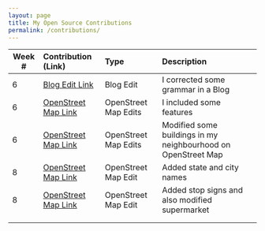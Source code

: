 ```yaml
---
layout: page
title: My Open Source Contributions
permalink: /contributions/
---
```


<!--
Type of the contribution should be "Wikipedia edit", "OpenStreet Map feature", "Project Documentation", "Project Code", "Blog Edit", etc.

The description should include a brief summary of what you did.

Replace the first row below with your contribution.

-->





| Week #       | Contribution (Link)  | Type  | Description |
|---|:---|:---|:---|
|  6   |   [Blog Edit Link](https://github.com/hunter-college-ossd-fall-2019/Aleks118-weekly/pull/1)   | Blog Edit  | I corrected some grammar in a Blog      |
|  6   | [OpenStreet Map Link](https://www.openstreetmap.org/changeset/74555921)    | OpenStreet Map Edits      | I included some features  |
|  6   |   [OpenStreet Map Link](https://www.openstreetmap.org/changeset/74555677)   |  OpenStreet Map Edits     | Modified some buildings in my neighbourhood on OpenStreet Map        |
|  8   |    [OpenStreet Map Link](https://www.openstreetmap.org/changeset/75127404)  |  OpenStreet Map Edit   |  Added state and city names    |
|   8  |    [OpenStreet Map Link](https://www.openstreetmap.org/changeset/75125577) |  OpenStreet Map Edit   |  Added stop signs and also modified supermarket    |
|     |     |     |      |
|     |     |     |      |

